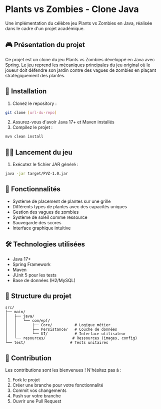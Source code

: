 # Plants vs Zombies - Clone Java

Une implémentation du célèbre jeu Plants vs Zombies en Java, réalisée dans le cadre d'un projet académique.

## 🎮 Présentation du projet

Ce projet est un clone du jeu Plants vs Zombies développé en Java avec Spring. Le jeu reprend les mécaniques principales du jeu original où le joueur doit défendre son jardin contre des vagues de zombies en plaçant stratégiquement des plantes.

## 🚀 Installation

1. Clonez le repository :

```bash
git clone [url-du-repo]
```

2. Assurez-vous d'avoir Java 17+ et Maven installés
3. Compilez le projet :

```bash
mvn clean install
```

## 🏃‍♂️ Lancement du jeu

1. Exécutez le fichier JAR généré :

```bash
java -jar target/PVZ-1.0.jar
```

## 🎯 Fonctionnalités

- Système de placement de plantes sur une grille
- Différents types de plantes avec des capacités uniques
- Gestion des vagues de zombies
- Système de soleil comme ressource
- Sauvegarde des scores
- Interface graphique intuitive

## 🛠 Technologies utilisées

- Java 17+
- Spring Framework
- Maven
- JUnit 5 pour les tests
- Base de données (H2/MySQL)

## 📝 Structure du projet

```
src/
├── main/
│   ├── java/
│   │   └── com/epf/
│   │       ├── Core/          # Logique métier
│   │       ├── Persistance/   # Couche de données
│   │       └── UI/            # Interface utilisateur
│   └── resources/            # Ressources (images, config)
└── test/                    # Tests unitaires
```

## 🤝 Contribution

Les contributions sont les bienvenues ! N'hésitez pas à :

1. Fork le projet
2. Créer une branche pour votre fonctionnalité
3. Commit vos changements
4. Push sur votre branche
5. Ouvrir une Pull Request
